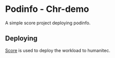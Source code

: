 # Podinfo - Chr-demo

A simple score project deploying podinfo.

## Deploying

[Score](https://score.dev/) is used to deploy the workload to humanitec.
